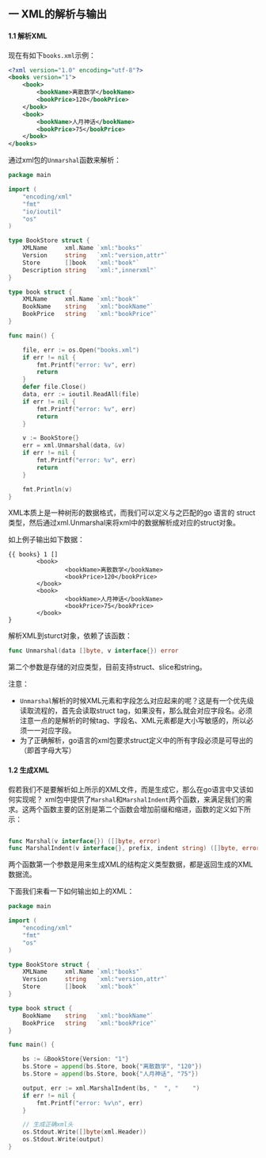 ## 一 XML的解析与输出

#### 1.1 解析XML

现在有如下`books.xml`示例：
```xml
<?xml version="1.0" encoding="utf-8"?>
<books version="1">
	<book>
		<bookName>离散数学</bookName>
		<bookPrice>120</bookPrice>
	</book>
	<book>
		<bookName>人月神话</bookName>
		<bookPrice>75</bookPrice>
	</book>
</books>
```

通过xml包的`Unmarshal`函数来解析：
```go
package main

import (
	"encoding/xml"
	"fmt"
	"io/ioutil"
	"os"
)

type BookStore struct {
	XMLName     xml.Name `xml:"books"`
	Version     string   `xml:"version,attr"`
	Store       []book	 `xml:"book"`
	Description string   `xml:",innerxml"`
}

type book struct {
	XMLName    	xml.Name `xml:"book"`
	BookName 	string   `xml:"bookName"`
	BookPrice   string   `xml:"bookPrice"`
}

func main() {

	file, err := os.Open("books.xml") 		
	if err != nil {
		fmt.Printf("error: %v", err)
		return
	}
	defer file.Close()
	data, err := ioutil.ReadAll(file)
	if err != nil {
		fmt.Printf("error: %v", err)
		return
	}

	v := BookStore{}
	err = xml.Unmarshal(data, &v)
	if err != nil {
		fmt.Printf("error: %v", err)
		return
	}

	fmt.Println(v)
}

```

XML本质上是一种树形的数据格式，而我们可以定义与之匹配的go 语言的 struct类型，然后通过xml.Unmarshal来将xml中的数据解析成对应的struct对象。  

如上例子输出如下数据：
```
{{ books} 1 [] 
        <book>
                <bookName>离散数学</bookName>
                <bookPrice>120</bookPrice>
        </book>
        <book>
                <bookName>人月神话</bookName>
                <bookPrice>75</bookPrice>
        </book>
}
```

解析XML到sturct对象，依赖了该函数：
```go
func Unmarshal(data []byte, v interface{}) error
```

第二个参数是存储的对应类型，目前支持struct、slice和string。  

注意：
- `Unmarshal`解析的时候XML元素和字段怎么对应起来的呢？这是有一个优先级读取流程的，首先会读取struct tag，如果没有，那么就会对应字段名。必须注意一点的是解析的时候tag、字段名、XML元素都是大小写敏感的，所以必须一一对应字段。
- 为了正确解析，go语言的xml包要求struct定义中的所有字段必须是可导出的（即首字母大写）

#### 1.2 生成XML


假若我们不是要解析如上所示的XML文件，而是生成它，那么在go语言中又该如何实现呢？ xml包中提供了`Marshal`和`MarshalIndent`两个函数，来满足我们的需求。这两个函数主要的区别是第二个函数会增加前缀和缩进，函数的定义如下所示：
```Go

func Marshal(v interface{}) ([]byte, error)
func MarshalIndent(v interface{}, prefix, indent string) ([]byte, error)
```
两个函数第一个参数是用来生成XML的结构定义类型数据，都是返回生成的XML数据流。

下面我们来看一下如何输出如上的XML：
```Go
package main

import (
	"encoding/xml"
	"fmt"
	"os"
)

type BookStore struct {
	XMLName     xml.Name `xml:"books"`
	Version     string   `xml:"version,attr"`
	Store       []book	 `xml:"book"`
}

type book struct {
	BookName 	string   `xml:"bookName"`
	BookPrice   string   `xml:"bookPrice"`
}

func main() {

	bs := &BookStore{Version: "1"}
	bs.Store = append(bs.Store, book{"离散数学", "120"})
	bs.Store = append(bs.Store, book{"人月神话", "75"})

	output, err := xml.MarshalIndent(bs, "  ", "    ")
	if err != nil {
		fmt.Printf("error: %v\n", err)
	}

	// 生成正确xml头
	os.Stdout.Write([]byte(xml.Header))
	os.Stdout.Write(output)
}